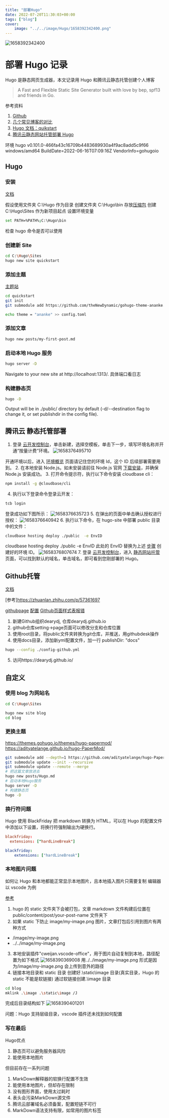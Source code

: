 ```yaml
---
title: "部署Hugo"
date: 2022-07-20T11:30:03+00:00
tags: ["blog"]
cover:
    image: "../../image/Hugo/1658392342400.png"
---
```


![1658392342400](../../image/Hugo/1658392342400.png)

# 部署 Hugo 记录

Hugo 是静态网页生成器，本文记录用 Hugo 和腾讯云静态托管创建个人博客

> A Fast and Flexible Static Site Generator built with love by bep, spf13 and friends in Go.

参考资料

1. [Github](https://github.com/gohugoio/hugo)
2. [几个常见博客的对比](https://blog.laoda.de/archives/blog-choosing)
3. [Hugo 文档：quikstart](https://gohugo.io/getting-started/quick-start/)
4. [腾讯云静态网站托管部署 Hugo](https://cloud.tencent.com/document/product/1210/43389)

环境
hugo v0.101.0-466fa43c16709b4483689930a4f9ac8add5c9f66 windows/amd64 BuildDate=2022-06-16T07:09:16Z VendorInfo=gohugoio

## Hugo

### 安装

[文档](https://gohugo.io/getting-started/installing/)

假设使用文件夹 C:\Hugo 作为目录
创建文件夹 C:\Hugo\bin 存放[压缩包](https://github.com/gohugoio/hugo/releases)
创建 C:\Hugo\Sites 作为新项目起点
设置环境变量

```bash
set PATH=%PATH%;C:\Hugo\bin
```

检查 hugo 命令是否可以使用

### 创建新 Site

```bash
cd C:\Hugo\Sites
hugo new site quickstart
```

### 添加主题

[主题站](https://themes.gohugo.io/)

```bash
cd quickstart
git init
git submodule add https://github.com/theNewDynamic/gohugo-theme-ananke.git themes/ananke

echo theme = "ananke" >> config.toml
```

### 添加文章

```bash
hugo new posts/my-first-post.md
```

### 启动本地 Hugo 服务

```bash
hugo server -D
```

Navigate to your new site at http://localhost:1313/.
具体端口看日志

### 构建静态页

```bash
hugo -D
```

Output will be in ./public/ directory by default (-d/--destination flag to change it, or set publishdir in the config file).

## 腾讯云 静态托管部署

1. 登录 [云开发控制台](https://console.cloud.tencent.com/tcb/env/index)，单击新建，选择空模板，单击下一步，填写环境名称并开通“按量计费”环境。
   ![1658376495710](../../image/Hugo/1658376495710.png)

开通环境以后，进入 [环境概览](https://console.cloud.tencent.com/tcb/env/overview) 页面请记住您的<a id="envid">环境 Id</a>，这个 ID 后续部署需要用到。 2. 在本地安装 Node.js。如未安装请前往 Node.js 官网 [下载安装](https://nodejs.org/)，并确保 Node.js 安装成功。 3. 打开命令提示符，执行以下命令安装 cloudbase cli：

```bash
npm install -g @cloudbase/cli
```

4. 执行以下登录命令登录云开发：

```bash
tcb login
```

登录成功如下图所示：
![1658376635723](../../image/Hugo/1658376635723.png) 5. 在弹出的页面中单击确认授权进行授权：
![1658376640942](../../image/Hugo/1658376640942.png) 6. 执行以下命令，在 hugo-site 中部署 public 目录中的文件：

```bash
cloudbase hosting deploy ./public  -e EnvID
```

cloudbase hosting deploy ./public -e EnvID
此处的 EnvID 替换为上述 [步骤](#envid) 创建好的环境 ID。
![1658376807674](../../image/Hugo/1658376807674.png) 7. 登录 [云开发控制台](https://console.cloud.tencent.com/tcb/env/index)，进入 [静态网站托管](https://console.cloud.tencent.com/tcb/hosting/index) 页面，可以找到默认的域名，单击域名，即可看到您刚部署的 Hugo。

## Github托管

[文档](https://gohugo.io/hosting-and-deployment/hosting-on-github/)

[参考]https://zhuanlan.zhihu.com/p/57361697

[githubpage](https://pages.github.com/)
[配置](https://frankccccc.github.io/blog/posts/move_blog/)
[Github页面样式表报错](https://stackoverflow.com/questions/65040931/hugo-failed-to-find-a-valid-digest-in-the-integrity-attribute-for-resource)

1. 新建Github组织dearydj, 仓库dearydj.github.io
2. github仓库setting->page页面可以修改分支和仓库位置
3. 使用root目录，将public文件夹转换为git仓库，并推送，用githubdesk操作
4. 使用docs目录，添加新yml配置文件，加一行 publishDir: "docs"
```bash
hugo --config ./config-github.yml 
```
5. 访问https://dearydj.github.io/


## 自定义

### 使用 blog 为网站名

```bash
cd C:\Hugo\Sites
```

```bash
hugo new site blog
cd blog
```

### 更换主题

https://themes.gohugo.io/themes/hugo-papermod/
https://adityatelange.github.io/hugo-PaperMod/

```bash
git submodule add --depth=1 https://github.com/adityatelange/hugo-PaperMod.git themes/PaperMod
git submodule update --init --recursive
git submodule update --remote --merge
# 把这篇文章放进去
hugo new posts/Hugo.md
# 启动本地Hugo服务
hugo server -D
# 构建静态页
hugo -D
```

### 换行符问题

Hugo 使用 BlackFriday 把 markdown 转换为 HTML，可以在 Hugo 的配置文件中添加以下设置，将换行符强制输出为硬换行。

```toml
blackfriday:
  extensions: ["hardLineBreak"]
```

```yml
blackfriday:
    extensions: ["hardLineBreak"]
```

### 本地图片问题

如何让 Hugo 和本地都能正常显示本地图片，且本地插入图片只需要复制
编辑器以 vscode 为例

[参考](https://blog.dontjudge.cn/post/hugo-%E9%9D%99%E6%80%81%E7%BD%91%E7%AB%99%E5%9B%BE%E7%89%87%E6%8F%92%E5%85%A5/)

1. hugo 的 static 文件夹下会被打包，文章 markdown 文件构建后位置在 public/content/post/your-post-name 文件夹下
2. 如果 static 下防止 image/my-image.png 图片，文章打包后引用到图片有两种方式

-   /image/my-image.png
-   ../../image/my-image.png

3. 本地安装插件"cweijan.vscode-office"，用于图片自动复制到本地，路径配置为如下格式
   ![1658390369008](../../image/Hugo/1658390369008.png)
   用../../image/my-image.png 形式是因为/image/my-image.png 会上传到意外的路径
4. 链接本地目录和 static 目录
   创建好.\static\image 目录(真实目录，Hugo 的 static 不能是软链接)
   通过软链接创建.\image 目录

```bash
cd blog
mklink .\image .\static\image /J
```

完成后目录结构如下
![1658390401201](../../image/Hugo/1658390401201.png)

问题：Hugo 支持层级目录，vscode 插件还未找到如何配置

### 写在最后

Hugo优点
1. 静态页可以避免服务器风险
2. 能使用本地图片

但目前存在一系列问题
1. MarkDown解释器的软换行配置不生效
2. 能使用本地图片，但却存在限制
3. 没有图形界面，使用太过耗时
4. 表头会污染MarkDown源文件
5. 腾讯云部署域名必须备案，配置短链不可行
6. MarkDown语法支持有限，如常用的图片标签
